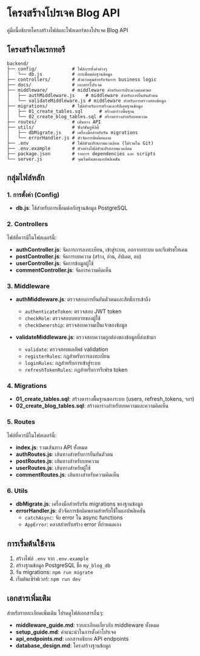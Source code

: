 # โครงสร้างโปรเจค Blog API

คู่มือนี้อธิบายโครงสร้างไฟล์และโฟลเดอร์ของโปรเจค Blog API

## โครงสร้างไดเรกทอรี

```
backend/
├── config/             # ไฟล์การตั้งค่าต่างๆ
│   └── db.js           # การเชื่อมต่อฐานข้อมูล
├── controllers/        # ตัวควบคุมสำหรับจัดการ business logic
├── docs/               # เอกสารโปรเจค
├── middleware/         # middleware สำหรับการประมวลผลคำขอ
│   ├── authMiddleware.js    # middleware สำหรับการยืนยันตัวตน
│   └── validateMiddleware.js # middleware สำหรับการตรวจสอบข้อมูล
├── migrations/         # ไฟล์สำหรับการสร้างและอัปเดตฐานข้อมูล
│   ├── 01_create_tables.sql      # สร้างตารางพื้นฐาน
│   └── 02_create_blog_tables.sql # สร้างตารางสำหรับบทความ
├── routes/             # เส้นทาง API
├── utils/              # ฟังก์ชันยูทิลิตี้
│   ├── dbMigrate.js    # เครื่องมือสำหรับรัน migrations
│   └── errorHandler.js # ตัวจัดการข้อผิดพลาด
├── .env                # ไฟล์ตัวแปรสภาพแวดล้อม (ไม่รวมใน Git)
├── .env.example        # ตัวอย่างไฟล์ตัวแปรสภาพแวดล้อม
├── package.json        # รายการ dependencies และ scripts
└── server.js           # จุดเริ่มต้นของแอปพลิเคชัน
```

## กลุ่มไฟล์หลัก

### 1. การตั้งค่า (Config)

- **db.js**: ใช้สำหรับการเชื่อมต่อกับฐานข้อมูล PostgreSQL

### 2. Controllers

ไฟล์ที่ควรมีในโฟลเดอร์นี้:
- **authController.js**: จัดการการลงทะเบียน, เข้าสู่ระบบ, ออกจากระบบ และรีเฟรชโทเคน
- **postController.js**: จัดการบทความ (สร้าง, อ่าน, อัปเดต, ลบ)
- **userController.js**: จัดการข้อมูลผู้ใช้
- **commentController.js**: จัดการความคิดเห็น

### 3. Middleware

- **authMiddleware.js**: ตรวจสอบการยืนยันตัวตนและสิทธิ์การเข้าถึง
  - `authenticateToken`: ตรวจสอบ JWT token
  - `checkRole`: ตรวจสอบบทบาทของผู้ใช้
  - `checkOwnership`: ตรวจสอบความเป็นเจ้าของข้อมูล

- **validateMiddleware.js**: ตรวจสอบความถูกต้องของข้อมูลที่ส่งเข้ามา
  - `validate`: ตรวจสอบผลลัพธ์ validation
  - `registerRules`: กฎสำหรับการลงทะเบียน
  - `loginRules`: กฎสำหรับการเข้าสู่ระบบ
  - `refreshTokenRules`: กฎสำหรับการรีเฟรช token

### 4. Migrations

- **01_create_tables.sql**: สร้างตารางพื้นฐานของระบบ (users, refresh_tokens, ฯลฯ)
- **02_create_blog_tables.sql**: สร้างตารางสำหรับบทความและความคิดเห็น

### 5. Routes

ไฟล์ที่ควรมีในโฟลเดอร์นี้:
- **index.js**: รวมเส้นทาง API ทั้งหมด
- **authRoutes.js**: เส้นทางสำหรับการยืนยันตัวตน
- **postRoutes.js**: เส้นทางสำหรับบทความ
- **userRoutes.js**: เส้นทางสำหรับผู้ใช้
- **commentRoutes.js**: เส้นทางสำหรับความคิดเห็น

### 6. Utils

- **dbMigrate.js**: เครื่องมือสำหรับรัน migrations ของฐานข้อมูล
- **errorHandler.js**: ตัวจัดการข้อผิดพลาดสำหรับใช้ในแอปพลิเคชัน
  - `catchAsync`: จับ error ใน async functions
  - `AppError`: คลาสสำหรับสร้าง error ที่กำหนดเอง

## การเริ่มต้นใช้งาน

1. สร้างไฟล์ `.env` จาก `.env.example`
2. สร้างฐานข้อมูล PostgreSQL ชื่อ `my_blog_db`
3. รัน migrations: `npm run migrate`
4. เริ่มต้นเซิร์ฟเวอร์: `npm run dev`

## เอกสารเพิ่มเติม

สำหรับรายละเอียดเพิ่มเติม โปรดดูไฟล์เอกสารอื่นๆ:
- **middleware_guide.md**: รายละเอียดเกี่ยวกับ middleware ทั้งหมด
- **setup_guide.md**: คำแนะนำในการตั้งค่าโปรเจค
- **api_endpoints.md**: เอกสารอธิบาย API endpoints
- **database_design.md**: โครงสร้างฐานข้อมูล 